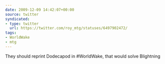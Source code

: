 ```yaml
---
date: 2009-12-09 14:42:07+00:00
source: twitter
syndicated:
- type: twitter
  url: https://twitter.com/roy_mtg/statuses/6497902472/
tags:
- WorldWake
- mtg
---
```


They should reprint Dodecapod in #WorldWake, that would solve Blightning